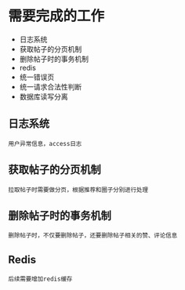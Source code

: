 # 需要完成的工作

- 日志系统
- 获取帖子的分页机制
- 删除帖子时的事务机制
- redis
- 统一错误页
- 统一请求合法性判断
- 数据库读写分离


## 日志系统
    用户异常信息，access日志

## 获取帖子的分页机制
    拉取帖子时需要做分页，根据推荐和圈子分别进行处理

## 删除帖子时的事务机制
    删除帖子时，不仅要删除帖子，还要删除帖子相关的赞、评论信息

## Redis
    后续需要增加redis缓存